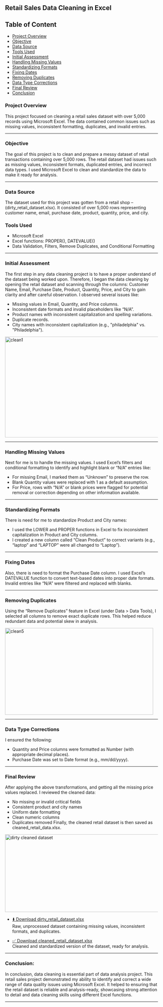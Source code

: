 ## Retail Sales Data Cleaning in Excel

## Table of Content
- [Project Overview](#project-overview)
- [Objective](#objective)
- [Data Source](#data-source)
- [Tools Used](#tools-used)
- [Initial Assessment](#initial-assessment)
- [Handling Missing Values](#handling-missing-values)
- [Standardizing Formats](#standardizing-formats)
- [Fixing Dates](#fixing-dates)
- [Removing Duplicates](#removing-duplicates)
- [Data Type Corrections](#data-type-corrections)
- [Final Review](#final-review)
- [Conclusion](#conclusion)

  
### Project Overview
This project focused on cleaning a retail sales dataset with over 5,000 records using Microsoft Excel. The data contained common issues such as missing values, inconsistent formatting, duplicates, and invalid entries.

---
### Objective
The goal of this project is to clean and prepare a messy dataset of retail transactions containing over 5,000 rows. The retail dataset had issues such as missing values, inconsistent formats, duplicated entries, and incorrect data types. I used Microsoft Excel to clean and standardize the data to make it ready for analysis.

---
### Data Source
The dataset used for this project was gotten from a retail shop – (dirty_retail_dataset.xlsx). It consisted of over 5,000 rows representing customer name, email, purchase date, product, quantity, price, and city.

### Tools Used
- Microsoft Excel
- Excel functions: PROPER(), DATEVALUE()
- Data Validation, Filters, Remove Duplicates, and Conditional Formatting

---
### Initial Assessment
The first step in any data cleaning project is to have a proper understand of the dataset being worked upon.  Therefore, I began the data cleaning by opening the retail dataset and scanning through the columns: Customer Name, Email, Purchase Date, Product, Quantity, Price, and City to gain clarity and after careful observation. I observed several issues like:
- Missing values in Email, Quantity, and Price columns.
- Inconsistent date formats and invalid placeholders like “N/A”.
- Product names with inconsistent capitalization and spelling variations.
- Duplicate records.
- City names with inconsistent capitalization (e.g., "philadelphia" vs. "Philadelphia").

<img width="622" height="332" alt="clean1" src="https://github.com/user-attachments/assets/0ec77ee7-0a3b-4ddf-89f2-60b203ef353e" />

---
### Handling Missing Values
Next for me is to handle the missing values.  I used Excel’s filters and conditional formatting to identify and highlight blank or “N/A” entries like:
- For missing Email, I marked them as “Unknown” to preserve the row.
- Blank Quantity values were replaced with 1 as a default assumption.
- For Price, rows with “N/A” or blank prices were flagged for potential removal or correction depending on other information available.

---
### Standardizing Formats
There is need for me to standardize Product and City names:
- I used the LOWER and PROPER functions in Excel to fix inconsistent capitalization in Product and City columns.
- I created a new column called “Clean Product” to correct variants (e.g., “laptop” and “LAPTOP” were all changed to “Laptop”).

---
### Fixing Dates
Also, there is need to format the Purchase Date column.  I used Excel’s DATEVALUE function to convert text-based dates into proper date formats. Invalid entries like “N/A” were filtered and replaced with blanks.

---
### Removing Duplicates
Using the “Remove Duplicates” feature in Excel (under Data > Data Tools), I selected all columns to remove exact duplicate rows. This helped reduce redundant data and potential skew in analysis.

<img width="488" height="286" alt="clean5" src="https://github.com/user-attachments/assets/efebb766-ae44-4a62-aeba-49d7638756fe" />

---
### Data Type Corrections
I ensured the following:
- Quantity and Price columns were formatted as Number (with appropriate decimal places).
- Purchase Date was set to Date format (e.g., mm/dd/yyyy).

---
### Final Review
After applying the above transformations, and getting all the missing price values replaced. I reviewed the cleaned data:
- No missing or invalid critical fields
- Consistent product and city names
- Uniform date formatting
- Clean numeric columns
- Duplicates removed
Finally, the cleaned retail dataset is then saved as cleaned_retail_data.xlsx.

<img width="596" height="256" alt="dirty   cleaned dataset" src="https://github.com/user-attachments/assets/0ccbdd25-11b0-4d03-8cd7-b35b9836b19e" />

- [⬇️ Download dirty_retail_dataset.xlsx](./dirty_retail_dataset.xlsx)  
  Raw, unprocessed dataset containing missing values, inconsistent formats, and duplicates.

- [✅ Download cleaned_retail_dataset.xlsx](./cleaned_retail_dataset.xlsx)  
  Cleaned and standardized version of the dataset, ready for analysis.

---
### Conclusion:
In conclusion, data cleaning is essential part of data analysis project. This retail sales project demonstrated my ability to identify and correct a wide range of data quality issues using Microsoft Excel. It helped to ensuring that the retail dataset is reliable and analysis-ready, showcasing strong attention to detail and data cleaning skills using different Excel functions.

---



